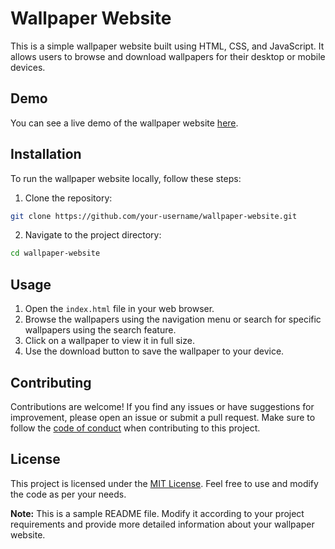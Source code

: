 # Wallpaper Website

This is a simple wallpaper website built using HTML, CSS, and JavaScript. It allows users to browse and download wallpapers for their desktop or mobile devices.



## Demo

You can see a live demo of the wallpaper website [here](https://sourabhvv.github.io/wallpaperapp/#About).

## Installation

To run the wallpaper website locally, follow these steps:

1. Clone the repository: 
```bash
git clone https://github.com/your-username/wallpaper-website.git
```

2. Navigate to the project directory:
```bash
cd wallpaper-website
```

## Usage

1. Open the `index.html` file in your web browser.
2. Browse the wallpapers using the navigation menu or search for specific wallpapers using the search feature.
3. Click on a wallpaper to view it in full size.
4. Use the download button to save the wallpaper to your device.

## Contributing

Contributions are welcome! If you find any issues or have suggestions for improvement, please open an issue or submit a pull request. Make sure to follow the [code of conduct](CONTRIBUTING.md) when contributing to this project.

## License

This project is licensed under the [MIT License](LICENSE). Feel free to use and modify the code as per your needs.

**Note:** This is a sample README file. Modify it according to your project requirements and provide more detailed information about your wallpaper website.
